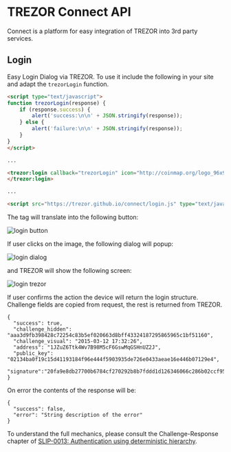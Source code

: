 TREZOR Connect API
==================

Connect is a platform for easy integration of TREZOR into 3rd party services.

Login
-----

Easy Login Dialog via TREZOR.
To use it include the following in your site and adapt the `trezorLogin` function.

```html
<script type="text/javascript">
function trezorLogin(response) {
	if (response.success) {
		alert('success:\n\n' + JSON.stringify(response));
	} else {
		alert('failure:\n\n' + JSON.stringify(response));
	}
}
</script>

...

<trezor:login callback="trezorLogin" icon="http://coinmap.org/logo_96x96.png">
</trezor:login>

...

<script src="https://trezor.github.io/connect/login.js" type="text/javascript"></script>
```

The tag will translate into the following button:

![login button](https://raw.githubusercontent.com/trezor/connect/gh-pages/docs/login_button.png)

If user clicks on the image, the following dialog will popup:

![login dialog](https://raw.githubusercontent.com/trezor/connect/gh-pages/docs/login_dialog.png)

and TREZOR will show the following screen:

![login trezor](https://raw.githubusercontent.com/trezor/connect/gh-pages/docs/login_trezor.jpg)

If user confirms the action the device will return the login structure.
Challenge fields are copied from request, the rest is returned from TREZOR.

```
{
  "success": true,
  "challenge_hidden": "aaa3d9fb398428c72254c83b5ef020663d8bff43324187295865965c1bf51160",
  "challenge_visual": "2015-03-12 17:32:26",
  "address": "1JZuZ6Ttk4Wv7B98M5cF6GswMqGSHnUZ2J",
  "public_key": "02134ba0f19c15d41193184f96e444f5903935de726e0433aeae16e446b07129e4",
  "signature":"20fa9e8db27700b6784cf270292b8b7fddd1d126346066c286b02ccf951d9fa3141a6b0528bfc87605c940c491c1f58ccfd7350775df2fd973dcf096415db3f0d7"
}

```

On error the contents of the response will be:

```
{
  "success": false,
  "error": "String description of the error"
}
```

To understand the full mechanics, please consult the Challenge-Response chapter of
[SLIP-0013: Authentication using deterministic hierarchy](http://doc.satoshilabs.com/slips/slip-0013.html).
